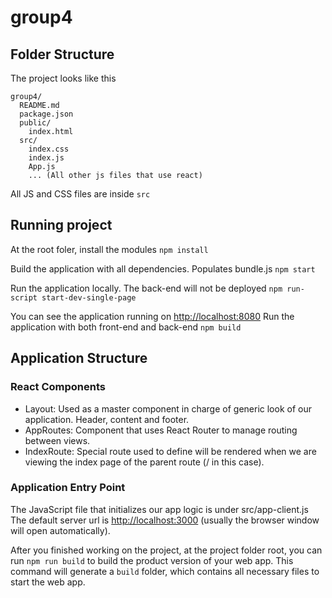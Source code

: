 # group4

## Folder Structure

The project looks like this
```
group4/
  README.md
  package.json
  public/
    index.html
  src/
    index.css
    index.js
    App.js
    ... (All other js files that use react)
```

All JS and CSS files are inside `src`

## Running project

At the root foler, install the modules
`npm install`

Build the application with all dependencies. Populates bundle.js
`npm start`

Run the application locally. The back-end will not be deployed
`npm run-script start-dev-single-page`

You can see the application running on
[http://localhost:8080](http://localhost:8080)
Run the application with both front-end and back-end
`npm build`

## Application Structure

### React Components
  - Layout: Used as a master component in charge of generic look of our application. Header, content and footer.
  - AppRoutes: Component that uses React Router to manage routing between views.
  - IndexRoute: Special route used to define will be rendered when we are viewing the index page of the parent route (/ in this case).
### Application Entry Point
The JavaScript file that initializes our app logic is under src/app-client.js
The default server url is [http://localhost:3000](http://localhost:3000) (usually the browser window will open automatically).

After you finished working on the project, at the project folder root, you can run `npm run build` to build the product version of your web app. This command will generate a `build` folder, which contains all necessary files to start the web app.
